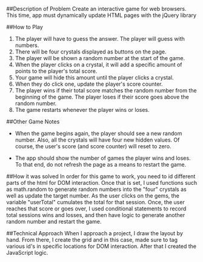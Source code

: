 ##Description of Problem
Create an interactive game for web browsers. This time, app must dynamically update HTML pages with the jQuery library

##How to Play
1. The player will have to guess the answer. The player will guess with numbers. 
2. There will be four crystals displayed as buttons on the page.
3. The player will be shown a random number at the start of the game.
4. When the player clicks on a crystal, it will add a specific amount of points to the player's total score. 
5. Your game will hide this amount until the player clicks a crystal.
6. When they do click one, update the player's score counter.
7. The player wins if their total score matches the random number from the beginning of the game. The player loses if their score goes above the random number.
8. The game restarts whenever the player wins or loses.

##Other Game Notes
- When the game begins again, the player should see a new random number. Also, all the crystals will have four new hidden values. Of course, the user's score (and score counter) will reset to zero.

 - The app should show the number of games the player wins and loses. To that end, do not refresh the page as a means to restart the game.

##How it was solved
In order for this game to work, you need to id different parts of the html for DOM interaction. Once that is set, I used functions such as math.random to generate random numbers into the "four" crystals as well as update the target number. As the user clicks on the gems, the variable "userTotal" cumulates the total for that session. Once, the user reaches that score or goes over, I used conditional statements to record total sessions wins and losses, and then have logic to generate another random number and restart the game.


##Technical Approach
When I approach a project, I draw the layout by hand. From there, I create the grid and in this case, made sure to tag various id's in specific locations for DOM interaction. After that I created the JavaScript logic. 

